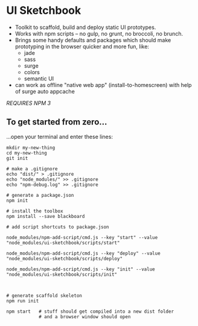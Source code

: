 # UI Sketchbook

- Toolkit to scaffold, build and deploy static UI prototypes.
- Works with npm scripts – no gulp, no grunt, no broccoli, no brunch.
- Brings some handy defaults and packages which should make prototyping in the browser quicker and more fun, like:
    - jade
    - sass
    - surge
    - colors
    - semantic UI
- can work as offline "native web app" (install-to-homescreen) with help of surge auto appcache

*REQUIRES NPM 3*

## To get started from zero...

...open your terminal and enter these lines:

```
mkdir my-new-thing
cd my-new-thing 
git init

# make a .gitignore
echo "dist/" > .gitignore
echo "node_modules/" >> .gitignore
echo "npm-debug.log" >> .gitignore

# generate a package.json
npm init

# install the toolbox
npm install --save blackboard

# add script shortcuts to package.json

node_modules/npm-add-script/cmd.js --key "start" --value "node_modules/ui-sketchbook/scripts/start"

node_modules/npm-add-script/cmd.js --key "deploy" --value "node_modules/ui-sketchbook/scripts/deploy"

node_modules/npm-add-script/cmd.js --key "init" --value "node_modules/ui-sketchbook/scripts/init"



# generate scaffold skeleton
npm run init

npm start   # stuff should get compiled into a new dist folder
            # and a browser window should open

```

